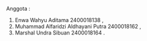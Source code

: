 Anggota :
1. Enwa Wahyu Aditama 2400018138 , 
2. Muhammad Alfaridzi Aldhayani Putra 2400018162 , 
3. Marshal Undra Sibuan 2400018164 . 

